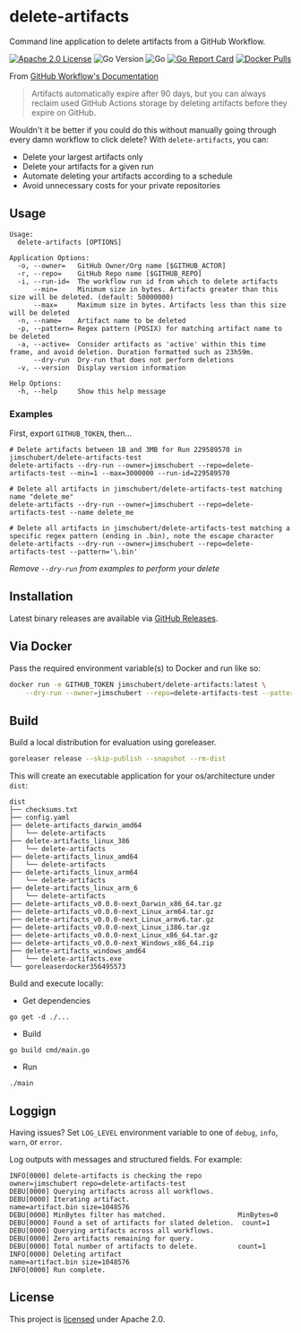 # delete-artifacts

Command line application to delete artifacts from a GitHub Workflow.

[![Apache 2.0 License](https://img.shields.io/badge/License-Apache%202.0-blue)](./LICENSE)
![Go Version](https://img.shields.io/github/go-mod/go-version/jimschubert/delete-artifacts)
![Go](https://github.com/jimschubert/delete-artifacts/workflows/Build/badge.svg)
[![Go Report Card](https://goreportcard.com/badge/github.com/jimschubert/delete-artifacts)](https://goreportcard.com/report/github.com/jimschubert/delete-artifacts)
[![Docker Pulls](https://img.shields.io/docker/pulls/jimschubert/delete-artifacts)](https://hub.docker.com/r/jimschubert/delete-artifacts)
<!-- [![codecov](https://codecov.io/gh/jimschubert/delete-artifacts/branch/master/graph/badge.svg)](https://codecov.io/gh/jimschubert/delete-artifacts) --> 


From [GitHub Workflow's Documentation](https://docs.github.com/en/actions/configuring-and-managing-workflows/persisting-workflow-data-using-artifacts)

> Artifacts automatically expire after 90 days, but you can always reclaim used GitHub Actions storage by deleting artifacts before they expire on GitHub.

Wouldn't it be better if you could do this without manually going through every damn workflow to click delete? With `delete-artifacts`, you can:

* Delete your largest artifacts only
* Delete your artifacts for a given run
* Automate deleting your artifacts according to a schedule
* Avoid unnecessary costs for your private repositories

## Usage

```
Usage:
  delete-artifacts [OPTIONS]

Application Options:
  -o, --owner=   GitHub Owner/Org name [$GITHUB_ACTOR]
  -r, --repo=    GitHub Repo name [$GITHUB_REPO]
  -i, --run-id=  The workflow run id from which to delete artifacts
      --min=     Minimum size in bytes. Artifacts greater than this size will be deleted. (default: 50000000)
      --max=     Maximum size in bytes. Artifacts less than this size will be deleted
  -n, --name=    Artifact name to be deleted
  -p, --pattern= Regex pattern (POSIX) for matching artifact name to be deleted
  -a, --active=  Consider artifacts as 'active' within this time frame, and avoid deletion. Duration formatted such as 23h59m.
      --dry-run  Dry-run that does not perform deletions
  -v, --version  Display version information

Help Options:
  -h, --help     Show this help message
```

### Examples

First, export `GITHUB_TOKEN`, then…

```
# Delete artifacts between 1B and 3MB for Run 229589570 in jimschubert/delete-artifacts-test
delete-artifacts --dry-run --owner=jimschubert --repo=delete-artifacts-test --min=1 --max=3000000 --run-id=229589570
```

```
# Delete all artifacts in jimschubert/delete-artifacts-test matching name "delete_me"
delete-artifacts --dry-run --owner=jimschubert --repo=delete-artifacts-test --name delete_me
```

```
# Delete all artifacts in jimschubert/delete-artifacts-test matching a specific regex pattern (ending in .bin), note the escape character
delete-artifacts --dry-run --owner=jimschubert --repo=delete-artifacts-test --pattern='\.bin'
```

*Remove `--dry-run` from examples to perform your delete*

## Installation

Latest binary releases are available via [GitHub Releases](https://github.com/jimschubert/delete-artifacts/releases).

## Via Docker

Pass the required environment variable(s) to Docker and run like so:

```bash
docker run -e GITHUB_TOKEN jimschubert/delete-artifacts:latest \
    --dry-run --owner=jimschubert --repo=delete-artifacts-test --pattern='\.bin' --min=0
```

## Build

Build a local distribution for evaluation using goreleaser.

```bash
goreleaser release --skip-publish --snapshot --rm-dist
```

This will create an executable application for your os/architecture under `dist`:

```
dist
├── checksums.txt
├── config.yaml
├── delete-artifacts_darwin_amd64
│   └── delete-artifacts
├── delete-artifacts_linux_386
│   └── delete-artifacts
├── delete-artifacts_linux_amd64
│   └── delete-artifacts
├── delete-artifacts_linux_arm64
│   └── delete-artifacts
├── delete-artifacts_linux_arm_6
│   └── delete-artifacts
├── delete-artifacts_v0.0.0-next_Darwin_x86_64.tar.gz
├── delete-artifacts_v0.0.0-next_Linux_arm64.tar.gz
├── delete-artifacts_v0.0.0-next_Linux_armv6.tar.gz
├── delete-artifacts_v0.0.0-next_Linux_i386.tar.gz
├── delete-artifacts_v0.0.0-next_Linux_x86_64.tar.gz
├── delete-artifacts_v0.0.0-next_Windows_x86_64.zip
├── delete-artifacts_windows_amd64
│   └── delete-artifacts.exe
└── goreleaserdocker356495573
```

Build and execute locally:

* Get dependencies
```shell
go get -d ./...
```
* Build
```shell
go build cmd/main.go
```
* Run
```shell
./main
```

## Loggign

Having issues? Set `LOG_LEVEL` environment variable to one of `debug`, `info`, `warn`, or `error`.

Log outputs with messages and structured fields. For example:

```text
INFO[0000] delete-artifacts is checking the repo         owner=jimschubert repo=delete-artifacts-test
DEBU[0000] Querying artifacts across all workflows.     
DEBU[0000] Iterating artifact.                           name=artifact.bin size=1048576
DEBU[0000] MinBytes filter has matched.                  MinBytes=0
DEBU[0000] Found a set of artifacts for slated deletion.  count=1
DEBU[0000] Querying artifacts across all workflows.     
DEBU[0000] Zero artifacts remaining for query.          
DEBU[0000] Total number of artifacts to delete.          count=1
INFO[0000] Deleting artifact                             name=artifact.bin size=1048576
INFO[0000] Run complete.                    
```

## License

This project is [licensed](./LICENSE) under Apache 2.0.
